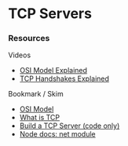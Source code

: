 # TCP Servers

### Resources
Videos
- [OSI Model Explained](https://www.youtube.com/watch?v=vv4y_uOneC0)
- [TCP Handshakes Explained](https://www.youtube.com/watch?v=xMtP5ZB3wSk)

Bookmark / Skim
- [OSI Model](https://www.cloudflare.com/learning/ddos/glossary/open-systems-interconnection-model-osi/)
- [What is TCP](https://searchnetworking.techtarget.com/definition/TCP)
- [Build a TCP Server (code only)](https://techbrij.com/node-js-tcp-server-client-promisify)
- [Node docs: net module](https://nodejs.org/api/net.html)